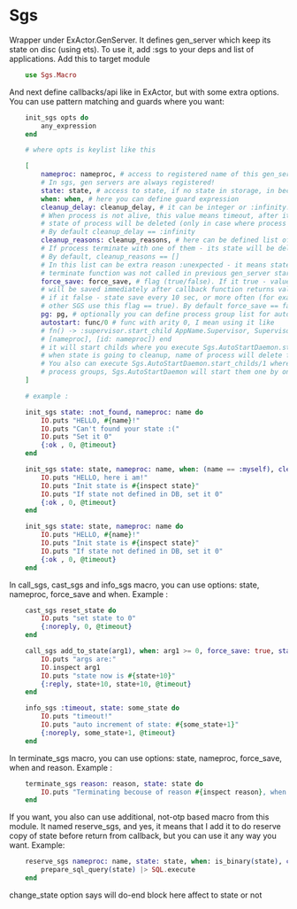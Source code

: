 Sgs
===

Wrapper under ExActor.GenServer. It defines gen_server which keep its state on disc (using ets). To use it, add :sgs to your deps and list of applications. Add this to target module

```elixir
	use Sgs.Macro
```

And next define callbacks/api like in ExActor, but with some extra options. You can use pattern matching and guards where you want:

```elixir
	init_sgs opts do
		any_expression
	end

	# where opts is keylist like this

	[
		nameproc: nameproc, # access to registered name of this gen_server. 
		# In sgs, gen servers are always registered!
		state: state, # access to state, if no state in storage, in becomes :not_found
		when: when, # here you can define guard expression
		cleanup_delay: cleanup_delay, # it can be integer or :infinity. 
		# When process is not alive, this value means timeout, after it reached - 
		# state of process will be deleted (only in case where process not alive now).
		# By default cleanup_delay == :infinity
		cleanup_reasons: cleanup_reasons, # here can be defined list of reasons of termination. 
		# If process terminate with one of them - its state will be deleted immediately. 
		# By default, cleanup_reasons == []
		# In this list can be extra reason :unexpected - it means state cleanup in case of
		# terminate function was not called in previous gen_server start.
		force_save: force_save, # flag (true/false). If it true - value of state
		# will be saved immediately after callback function returns value
		# if it false - state save every 10 sec, or more often (for example if
		# other SGS use this flag == true). By default force_save == false
		pg: pg, # optionally you can define process group list for autostart. 
		autostart: func/0 # func with arity 0, I mean using it like
		# fn() -> :supervisor.start_child AppName.Supervisor, Supervisor.Spec.worker(ModuleName, 
		# [nameproc], [id: nameproc]) end
		# it will start childs where you execute Sgs.AutoStartDaemon.start_childs/0
		# when state is going to cleanup, name of process will delete from AutoStartDaemon
		# You also can execute Sgs.AutoStartDaemon.start_childs/1 where arg - list of 
		# process groups, Sgs.AutoStartDaemon will start them one by one
	]

	# example :

	init_sgs state: :not_found, nameproc: name do
		IO.puts "HELLO, #{name}!"
		IO.puts "Can't found your state :("
		IO.puts "Set it 0"
		{:ok , 0, @timeout}
	end

	init_sgs state: state, nameproc: name, when: (name == :myself), cleanup_reasons: [:unexpected] do
		IO.puts "HELLO, here i am!"
		IO.puts "Init state is #{inspect state}"
		IO.puts "If state not defined in DB, set it 0"
		{:ok , 0, @timeout}
	end

	init_sgs state: state, nameproc: name do
		IO.puts "HELLO, #{name}!"
		IO.puts "Init state is #{inspect state}"
		IO.puts "If state not defined in DB, set it 0"
		{:ok , 0, @timeout}
	end

```

In call_sgs, cast_sgs and info_sgs macro, you can use options: state, nameproc, force_save and when. Example :

```elixir
	cast_sgs reset_state do
		IO.puts "set state to 0"
		{:noreply, 0, @timeout}
	end

	call_sgs add_to_state(arg1), when: arg1 >= 0, force_save: true, state: state do
		IO.puts "args are:"
		IO.inspect arg1
		IO.puts "state now is #{state+10}"
		{:reply, state+10, state+10, @timeout}
	end

	info_sgs :timeout, state: some_state do
		IO.puts "timeout!"
		IO.puts "auto increment of state: #{some_state+1}"
		{:noreply, some_state+1, @timeout}
	end
```

In terminate_sgs macro, you can use options: state, nameproc, force_save, when and reason. Example :

```elixir
	terminate_sgs reason: reason, state: state do
		IO.puts "Terminating becouse of reason #{inspect reason}, when state was #{inspect state}"
	end
```

If you want, you also can use additional, not-otp based macro from this module. It named reserve_sgs, and yes, it means that I add it to do reserve copy of state before return from callback, but you can use it any way you want. Example:

```elixir
	reserve_sgs nameproc: name, state: state, when: is_binary(state), change_state: false do
		prepare_sql_query(state) |> SQL.execute
	end
```

change_state option says will do-end block here affect to state or not